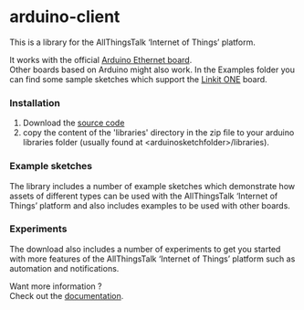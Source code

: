 arduino-client
==============

This is a library for the AllThingsTalk ‘Internet of Things’ platform.  

It works with the official [Arduino Ethernet board](http://arduino.cc/en/Main/ArduinoBoardEthernet).  
Other boards based on Arduino might also work. In the Examples folder you can find some sample sketches which support the [Linkit ONE](http://www.seeedstudio.com/depot/LinkIt-ONE-p-2017.html) board.

### Installation
  1. Download the [source code](https://github.com/allthingstalk/arduino-client/archive/master.zip)
  2. copy the content of the 'libraries' directory in the zip file to your arduino libraries folder (usually found at &lt;arduinosketchfolder>/libraries).
  
### Example sketches

The library includes a number of example sketches which demonstrate how assets of different types can be used with the AllThingsTalk ‘Internet of Things’ platform and also includes examples to be used with other boards.

### Experiments

The download also includes a number of experiments to get you started with more features of  the AllThingsTalk ‘Internet of Things’ platform such as automation and notifications.

Want more information ?  
Check out the [documentation](http://docs.smartliving.io/kits/arduino/).

